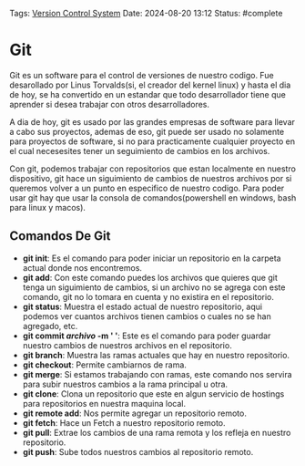 Tags: [Version Control System](../Indexes/Version%20Control%20System.md)
Date: 2024-08-20 13:12
Status: #complete 

# Git

Git es un software para el control de versiones de nuestro codigo. Fue desarollado por Linus Torvalds(si, el creador del kernel linux) y hasta el dia de hoy, se ha convertido en un estandar que todo desarrollador tiene que aprender si desea trabajar con otros desarrolladores.

A dia de hoy, git es usado por las grandes empresas de software para llevar a cabo sus proyectos, ademas de eso, git puede ser usado no solamente para proyectos de software, si no para practicamente cualquier proyecto en el cual necesesites tener un seguimiento de cambios en los archivos.

Con git, podemos trabajar con repositorios que estan localmente en nuestro dispositivo, git hace un siguimiento de cambios de nuestros archivos por si queremos volver a un punto en especifico de nuestro codigo. Para poder usar git hay que usar la consola de comandos(powershell en windows, bash para linux y macos).

## Comandos De Git

- __git init__: Es el comando para poder iniciar un repositorio en la carpeta actual donde nos encontremos.
- __git add__: Con este comando puedes los archivos que quieres que git tenga un siguimiento de cambios, si un archivo no se agrega con este comando, git no lo tomara en cuenta y no existira en el repositorio.
- __git status__: Muestra el estado actual de nuestro repositorio, aqui podemos ver cuantos archivos tienen cambios o cuales no se han agregado, etc.
- __git commit *archivo* -m ' '__: Este es el comando para poder guardar nuestro cambios de nuestros archivos en el repositorio. 
- __git branch__: Muestra las ramas actuales que hay en nuestro repositorio.
- __git checkout__: Permite cambiarnos de rama.
- __git merge__: Si estamos trabajando con ramas, este comando nos servira para subir nuestros cambios a la rama principal u otra.
- __git clone__: Clona un repositorio que este en algun servicio de hostings para repositorios en nuestra maquina local.
- __git remote add__: Nos permite agregar un repositorio remoto. 
- __git fetch__: Hace un Fetch a nuestro repositorio remoto.
- __git pull__: Extrae los cambios de una rama remota y los refleja en nuestro repositorio.
- __git push__: Sube todos nuestros cambios al repositorio remoto.